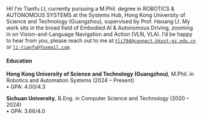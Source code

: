 Hi! I'm Tianfu LI, currently pursuing a M.Phil. degree in ROBOTICS & AUTONOMOUS SYSTEMS at the Systems Hub, Hong Kong University of Science and Technology (Guangzhou), supervised by Prof. Haoang LI. My work sits in the broad field of Embodied AI & Autonomous Driving, zooming in on Vision-and-Language Navigation and Action (VLN, VLA). I’d be happy to hear from you, please reach out to me at <code>tli794@connect.hkust-gz.edu.cn</code> or <code>li-tianfu@foxmail.com</code>.

#### Education  
**Hong Kong University of Science and Technology (Guangzhou)**, M.Phil. in Robotics and Automation Systems (2024 – Present)  
• GPA: 4.00/4.3  

**Sichuan University**, B.Eng. in Computer Science and Technology (2020 – 2024)  
• GPA: 3.66/4.0

